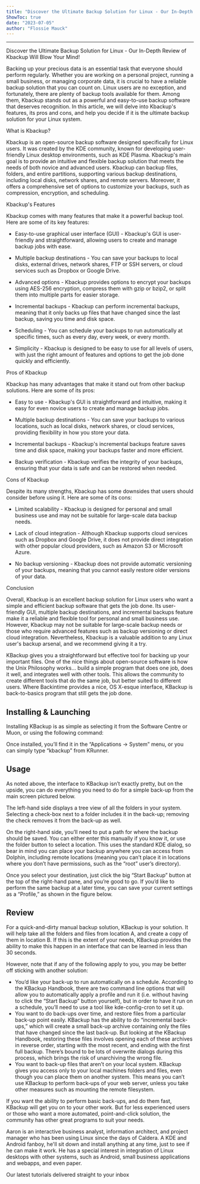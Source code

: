 ```yaml
---
title: "Discover the Ultimate Backup Solution for Linux - Our In-Depth Review of Kbackup Will Blow Your Mind!"
ShowToc: true 
date: "2023-07-05"
author: "Flossie Mauck"
---
```

*****
Discover the Ultimate Backup Solution for Linux - Our In-Depth Review of Kbackup Will Blow Your Mind!

Backing up your precious data is an essential task that everyone should perform regularly. Whether you are working on a personal project, running a small business, or managing corporate data, it is crucial to have a reliable backup solution that you can count on. Linux users are no exception, and fortunately, there are plenty of backup tools available for them. Among them, Kbackup stands out as a powerful and easy-to-use backup software that deserves recognition. In this article, we will delve into Kbackup's features, its pros and cons, and help you decide if it is the ultimate backup solution for your Linux system.

What is Kbackup?

Kbackup is an open-source backup software designed specifically for Linux users. It was created by the KDE community, known for developing user-friendly Linux desktop environments, such as KDE Plasma. Kbackup's main goal is to provide an intuitive and flexible backup solution that meets the needs of both novice and advanced users. Kbackup can backup files, folders, and entire partitions, supporting various backup destinations, including local disks, network shares, and remote servers. Moreover, it offers a comprehensive set of options to customize your backups, such as compression, encryption, and scheduling.

Kbackup's Features

Kbackup comes with many features that make it a powerful backup tool. Here are some of its key features:

- Easy-to-use graphical user interface (GUI) - Kbackup's GUI is user-friendly and straightforward, allowing users to create and manage backup jobs with ease.

- Multiple backup destinations - You can save your backups to local disks, external drives, network shares, FTP or SSH servers, or cloud services such as Dropbox or Google Drive.

- Advanced options - Kbackup provides options to encrypt your backups using AES-256 encryption, compress them with gzip or bzip2, or split them into multiple parts for easier storage.

- Incremental backups - Kbackup can perform incremental backups, meaning that it only backs up files that have changed since the last backup, saving you time and disk space.

- Scheduling - You can schedule your backups to run automatically at specific times, such as every day, every week, or every month.

- Simplicity - Kbackup is designed to be easy to use for all levels of users, with just the right amount of features and options to get the job done quickly and efficiently.

Pros of Kbackup

Kbackup has many advantages that make it stand out from other backup solutions. Here are some of its pros:

- Easy to use - Kbackup's GUI is straightforward and intuitive, making it easy for even novice users to create and manage backup jobs.

- Multiple backup destinations - You can save your backups to various locations, such as local disks, network shares, or cloud services, providing flexibility in how you store your data.

- Incremental backups - Kbackup's incremental backups feature saves time and disk space, making your backups faster and more efficient.

- Backup verification - Kbackup verifies the integrity of your backups, ensuring that your data is safe and can be restored when needed.

Cons of Kbackup

Despite its many strengths, Kbackup has some downsides that users should consider before using it. Here are some of its cons:

- Limited scalability - Kbackup is designed for personal and small business use and may not be suitable for large-scale data backup needs.

- Lack of cloud integration - Although Kbackup supports cloud services such as Dropbox and Google Drive, it does not provide direct integration with other popular cloud providers, such as Amazon S3 or Microsoft Azure.

- No backup versioning - Kbackup does not provide automatic versioning of your backups, meaning that you cannot easily restore older versions of your data.

Conclusion

Overall, Kbackup is an excellent backup solution for Linux users who want a simple and efficient backup software that gets the job done. Its user-friendly GUI, multiple backup destinations, and incremental backups feature make it a reliable and flexible tool for personal and small business use. However, Kbackup may not be suitable for large-scale backup needs or those who require advanced features such as backup versioning or direct cloud integration. Nevertheless, Kbackup is a valuable addition to any Linux user's backup arsenal, and we recommend giving it a try.


KBackup gives you a straightforward but effective tool for backing up your important files. One of the nice things about open-source software is how the Unix Philosophy works… build a simple program that does one job, does it well, and integrates well with other tools. This allows the community to create different tools that do the same job, but better suited to different users. Where Backintime provides a nice, OS X-esque interface, KBackup is back-to-basics program that still gets the job done.

 
## Installing & Launching
 
Installing KBackup is as simple as selecting it from the Software Centre or Muon, or using the following command:
 
Once installed, you’ll find it in the “Applications -> System” menu, or you can simply type “kbackup” from KRunner.
 
## Usage
 
As noted above, the interface to KBackup isn’t exactly pretty, but on the upside, you can do everything you need to do for a simple back-up from the main screen pictured below.
 

 
The left-hand side displays a tree view of all the folders in your system. Selecting a check-box next to a folder includes it in the back-up; removing the check removes it from the back-up as well.
 
On the right-hand side, you’ll need to put a path for where the backup should be saved. You can either enter this manually if you know it, or use the folder button to select a location. This uses the standard KDE dialog, so bear in mind you can place your backup anywhere you can access from Dolphin, including remote locations (meaning you can’t place it in locations where you don’t have permissions, such as the “root” user’s directory).
 
Once you select your destination, just click the big “Start Backup” button at the top of the right-hand pane, and you’re good to go. If you’d like to perform the same backup at a later time, you can save your current settings as a “Profile,” as shown in the figure below.
 
## Review
 
For a quick-and-dirty manual backup solution, KBackup is your solution. It will help take all the folders and files from location A, and create a copy of them in location B. If this is the extent of your needs, KBackup provides the ability to make this happen in an interface that can be learned in less than 30 seconds.
 
However, note that if any of the following apply to you, you may be better off sticking with another solution:
 
- You’d like your back-up to run automatically on a schedule. According to the KBackup Handbook, there are two command line options that will allow you to automatically apply a profile and run it (i.e. without having to click the “Start Backup” button yourself), but in order to have it run on a schedule, you’ll need to use a tool like kde-config-cron to set it up.
 - You want to do back-ups over time, and restore files from a particular back-up point easily. KBackup has the ability to do “incremental back-ups,” which will create a small back-up archive containing only the files that have changed since the last back-up. But looking at the KBackup Handbook, restoring these files involves opening each of these archives in reverse order, starting with the most recent, and ending with the first full backup. There’s bound to be lots of overwrite dialogs during this process, which brings the risk of unarchiving the wrong file.
 - You want to back-up files that aren’t on your local system. KBackup gives you access only to your local machines folders and files, even though you can place them on another system. This means you can’t use KBackup to perform back-ups of your web server, unless you take other measures such as mounting the remote filesystem.

 
If you want the ability to perform basic back-ups, and do them fast, KBackup will get you on to your other work. But for less experienced users or those who want a more automated, point-and-click solution, the community has other great programs to suit your needs.
 
Aaron is an interactive business analyst, information architect, and project manager who has been using Linux since the days of Caldera.  A KDE and Android fanboy, he'll sit down and install anything at any time, just to see if he can make it work.  He has a special interest in integration of Linux desktops with other systems, such as Android, small business applications and webapps, and even paper.
 
Our latest tutorials delivered straight to your inbox



